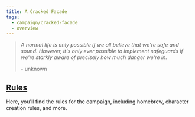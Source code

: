 ```yaml
---
title: A Cracked Facade
tags:
  - campaign/cracked-facade
  - overview
---
```


> *A normal life is only possible if we all believe that we're safe and sound. However, it's only ever possible to implement safeguards if we're starkly aware of precisely how much danger we're in.*
>
> \- unknown

## [Rules](./rule/index.md)

Here, you'll find the rules for the campaign, including homebrew, character creation rules, and more.

